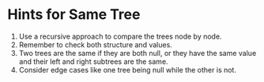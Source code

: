 # Hints for Same Tree

1. Use a recursive approach to compare the trees node by node.
2. Remember to check both structure and values.
3. Two trees are the same if they are both null, or they have the same value and their left and right subtrees are the same.
4. Consider edge cases like one tree being null while the other is not.
